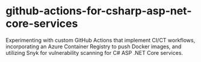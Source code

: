 # github-actions-for-csharp-asp-net-core-services
Experimenting with custom GitHub Actions that implement CI/CT workflows, incorporating an Azure Container Registry to push Docker images, and utilizing Snyk for vulnerability scanning for C# ASP .NET Core services.
